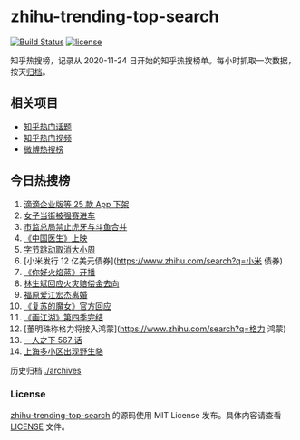 # zhihu-trending-top-search

[![Build Status](https://github.com/justjavac/zhihu-trending-top-search/workflows/ci/badge.svg?branch=main)](https://github.com/justjavac/zhihu-trending-top-search/actions)
[![license](https://img.shields.io/github/license/justjavac/zhihu-trending-top-search)](https://github.com/justjavac/zhihu-trending-top-search/blob/main/LICENSE)

知乎热搜榜，记录从 2020-11-24 日开始的知乎热搜榜单。每小时抓取一次数据，按天[归档](./archives)。

## 相关项目

- [知乎热门话题](https://github.com/justjavac/zhihu-trending-hot-questions)
- [知乎热门视频](https://github.com/justjavac/zhihu-trending-hot-video)
- [微博热搜榜](https://github.com/justjavac/weibo-trending-hot-search)

## 今日热搜榜

<!-- BEGIN -->
<!-- 最后更新时间 Sat Jul 10 2021 21:10:17 GMT+0800 (China Standard Time) -->

1. [滴滴企业版等 25 款 App 下架](https://www.zhihu.com/search?q=滴滴)
2. [女子当街被强赛进车](https://www.zhihu.com/search?q=女子被强赛进车)
3. [市监总局禁止虎牙与斗鱼合并](https://www.zhihu.com/search?q=虎牙斗鱼合并)
4. [《中国医生》上映](https://www.zhihu.com/search?q=中国医生)
5. [字节跳动取消大小周](https://www.zhihu.com/search?q=字节跳动)
6. [小米发行 12 亿美元债券](https://www.zhihu.com/search?q=小米 债券)
7. [《你好火焰蓝》开播](https://www.zhihu.com/search?q=你好火焰蓝)
8. [林生斌回应火灾赔偿金去向](https://www.zhihu.com/search?q=林生斌)
9. [福原爱江宏杰离婚](https://www.zhihu.com/search?q=福原爱)
10. [《复苏的魔女》官方回应](https://www.zhihu.com/search?q=复苏的魔女)
11. [《画江湖》第四季完结](https://www.zhihu.com/search?q=画江湖之不良人)
12. [董明珠称格力将接入鸿蒙](https://www.zhihu.com/search?q=格力 鸿蒙)
13. [一人之下 567 话](https://www.zhihu.com/search?q=一人之下)
14. [上海多小区出现野生貉](https://www.zhihu.com/search?q=野生貉)

<!-- END -->

历史归档 [./archives](./archives)

### License

[zhihu-trending-top-search](https://github.com/justjavac/zhihu-trending-top-search)
的源码使用 MIT License 发布。具体内容请查看 [LICENSE](./LICENSE) 文件。
